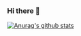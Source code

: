 ### Hi there 👋

[![Anurag's github stats](https://github-readme-stats.vercel.app/api?username=elodiejl&theme=blue-green)](https://github.com/anuraghazra/github-readme-stats)

<!--
**elodiejl/elodiejl** is a ✨ _special_ ✨ repository because its `README.md` (this file) appears on your GitHub profile.

Here are some ideas to get you started:

- 🔭 I’m currently working on ...
- 🌱 I’m currently learning ...
- 👯 I’m looking to collaborate on ...
- 🤔 I’m looking for help with ...
- 💬 Ask me about ...
- 📫 How to reach me: ...
- 😄 Pronouns: ...
- ⚡ Fun fact: ...
-->
